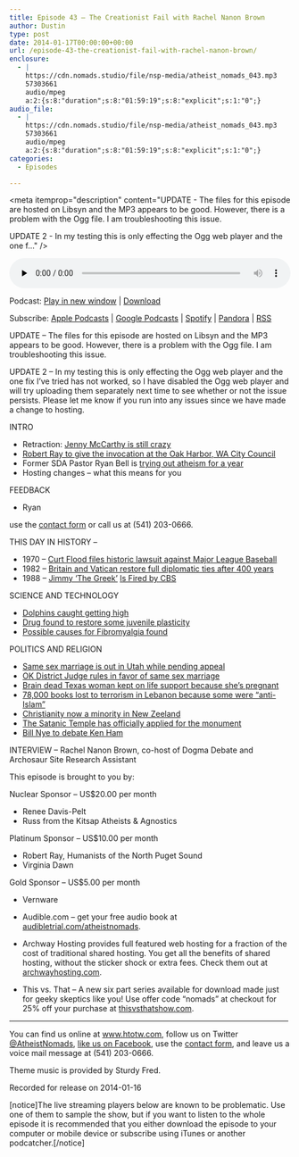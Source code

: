 ```yaml
---
title: Episode 43 – The Creationist Fail with Rachel Nanon Brown
author: Dustin
type: post
date: 2014-01-17T00:00:00+00:00
url: /episode-43-the-creationist-fail-with-rachel-nanon-brown/
enclosure:
  - |
    https://cdn.nomads.studio/file/nsp-media/atheist_nomads_043.mp3
    57303661
    audio/mpeg
    a:2:{s:8:"duration";s:8:"01:59:19";s:8:"explicit";s:1:"0";}
audio_file:
  - |
    https://cdn.nomads.studio/file/nsp-media/atheist_nomads_043.mp3
    57303661
    audio/mpeg
    a:2:{s:8:"duration";s:8:"01:59:19";s:8:"explicit";s:1:"0";}
categories:
  - Episodes

---
```

<div itemscope itemtype="http://schema.org/AudioObject">
  <meta itemprop="name" content="Episode 43 &#8211; The Creationist Fail with Rachel Nanon Brown" />
  
  <meta itemprop="uploadDate" content="2014-01-16T17:00:00-07:00" />
  
  <meta itemprop="encodingFormat" content="audio/mpeg" />
  
  <meta itemprop="duration" content="PT1H59M19S" />
  
  <meta itemprop="description" content="UPDATE - The files for this episode are hosted on Libsyn and the MP3 appears to be good. However, there is a problem with the Ogg file. I am troubleshooting this issue.

UPDATE 2 - In my testing this is only effecting the Ogg web player and the one f..." />
  
  <meta itemprop="contentUrl" content="https://dts.podtrac.com/redirect.mp3/cdn.nomads.studio/file/nsp-media/atheist_nomads_043.mp3" />
  
  <meta itemprop="contentSize" content="54.6" />
  </p> 
  
  <div class="powerpress_player" id="powerpress_player_8298">
    <audio class="wp-audio-shortcode" id="audio-5195-42" preload="none" style="width: 100%;" controls="controls"><source type="audio/mpeg" src="https://dts.podtrac.com/redirect.mp3/cdn.nomads.studio/file/nsp-media/atheist_nomads_043.mp3?_=42" /><a href="https://dts.podtrac.com/redirect.mp3/cdn.nomads.studio/file/nsp-media/atheist_nomads_043.mp3">https://dts.podtrac.com/redirect.mp3/cdn.nomads.studio/file/nsp-media/atheist_nomads_043.mp3</a></audio>
  </div>
</div>

<p class="powerpress_links powerpress_links_mp3">
  Podcast: <a href="https://dts.podtrac.com/redirect.mp3/cdn.nomads.studio/file/nsp-media/atheist_nomads_043.mp3" class="powerpress_link_pinw" target="_blank" title="Play in new window" onclick="return powerpress_pinw('https://htotw.com/?powerpress_pinw=5195-podcast');" rel="nofollow">Play in new window</a> | <a href="https://dts.podtrac.com/redirect.mp3/cdn.nomads.studio/file/nsp-media/atheist_nomads_043.mp3" class="powerpress_link_d" title="Download" rel="nofollow" download="atheist_nomads_043.mp3">Download</a>
</p>

<p class="powerpress_links powerpress_subscribe_links">
  Subscribe: <a href="https://podcasts.apple.com/us/podcast/humanists-take-on-the-world/id530050098?mt=2&ls=1" class="powerpress_link_subscribe powerpress_link_subscribe_itunes" target="_blank" title="Subscribe on Apple Podcasts" rel="nofollow">Apple Podcasts</a> | <a href="https://www.google.com/podcasts?feed=aHR0cDovL2F0aGVpc3Rub21hZHMubGlic3luLmNvbS9yc3M%3D" class="powerpress_link_subscribe powerpress_link_subscribe_googleplay" target="_blank" title="Subscribe on Google Podcasts" rel="nofollow">Google Podcasts</a> | <a href="https://open.spotify.com/show/3LzK2xZGike6Tc1GEMtMbr?si=LieN9SNuTpq96smuaUsH8A" class="powerpress_link_subscribe powerpress_link_subscribe_spotify" target="_blank" title="Subscribe on Spotify" rel="nofollow">Spotify</a> | <a href="https://www.pandora.com/podcast/atheist-nomads/PC:10122?corr=62071012&part=ug" class="powerpress_link_subscribe powerpress_link_subscribe_pandora" target="_blank" title="Subscribe on Pandora" rel="nofollow">Pandora</a> | <a href="https://htotw.com/feed/podcast/" class="powerpress_link_subscribe powerpress_link_subscribe_rss" target="_blank" title="Subscribe via RSS" rel="nofollow">RSS</a>
</p>

UPDATE &#8211; The files for this episode are hosted on Libsyn and the MP3 appears to be good. However, there is a problem with the Ogg file. I am troubleshooting this issue.

UPDATE 2 &#8211; In my testing this is only effecting the Ogg web player and the one fix I&#8217;ve tried has not worked, so I have disabled the Ogg web player and will try uploading them separately next time to see whether or not the issue persists. Please let me know if you run into any issues since we have made a change to hosting.

INTRO

* Retraction: <a href="http://www.twitlonger.com/show/n_1rvdf6g" target="_blank" rel="noopener">Jenny McCarthy is still crazy</a>  
* <a href="http://nwhumanist.com/tqh/2014/01/09/oak-harbor-invocation/" target="_blank" rel="noopener">Robert Ray to give the invocation at the Oak Harbor, WA City Council</a>  
* Former SDA Pastor Ryan Bell is <a href="http://yearwithoutgod.com/" target="_blank" rel="noopener">trying out atheism for a year</a>  
* Hosting changes &#8211; what this means for you

FEEDBACK

* Ryan

use the [contact form](https://htotw.com/contact) or call us at (541) 203-0666.

THIS DAY IN HISTORY &#8211;  
* 1970 &#8211; <a href="http://www.history.com/this-day-in-history/curt-flood-files-historic-lawsuit-against-major-league-baseball" target="_blank" rel="noopener">Curt Flood files historic lawsuit against Major League Baseball</a>  
* 1982 &#8211; <a href="http://news.google.com/newspapers?id=HQBkAAAAIBAJ&sjid=p-YDAAAAIBAJ&pg=4510%2C5709823" target="_blank" rel="noopener">Britain and Vatican restore full diplomatic ties after 400 years</a>  
* 1988 &#8211; <a href="http://articles.latimes.com/1988-01-17/sports/sp-36803_1_jimmy-snyder" target="_blank" rel="noopener">Jimmy &#8216;The Greek&#8217;</a> <a href="http://www.people.com/people/article/0,,20098183,00.html" target="_blank" rel="noopener">Is Fired by CBS</a>

SCIENCE AND TECHNOLOGY

* <a href="http://www.theverge.com/2013/12/31/5259898/dolphins-caught-chewing-on-fish-to-get-high" target="_blank" rel="noopener">Dolphins caught getting high</a>  
* <a href="http://www.newscientist.com/article/dn24831-learning-drugs-reawaken-grownup-brains-inner-child.html?cmpid=RSS%7CNSNS%7C2012-GLOBAL%7Conline-news#.Us2jA5CJA6M" target="_blank" rel="noopener">Drug found to restore some juvenile plasticity</a>  
* <a href="http://c.washingtontimes.com/neighborhood/steps-authentic-happiness-positive-psychology/2013/dec/29/fibromyalgia-solved-pathology-not-mind/" target="_blank" rel="noopener">Possible causes for Fibromyalgia found</a>

POLITICS AND RELIGION

* <a href="http://www.latimes.com/nation/nationnow/la-na-nn-supreme-court-utah-gay-marriage-20140106,0,1384120.story#axzz2pkJpGbMN" target="_blank" rel="noopener">Same sex marriage is out in Utah while pending appeal</a>  
* <a href="http://www.nytimes.com/2014/01/15/us/federal-judge-rejects-oklahomas-gay-marriage-ban.html?_r=0" target="_blank" rel="noopener">OK District Judge rules in favor of same sex marriage</a>  
* <a href="http://thinkprogress.org/health/2014/01/05/3120251/texas-family-life-support-pregnant/" target="_blank" rel="noopener">Brain dead Texas woman kept on life support because she’s pregnant</a>  
* <a href="http://stateofmind13.com/2014/01/04/lebanon-loses-78000-books-to-terrorism-tripolis-infamous-al-saeh-library-burned/" target="_blank" rel="noopener">78,000 books lost to terrorism in Lebanon because some were “anti-Islam”</a>  
* <a href="http://www.skepticink.com/tippling/2014/01/09/the-terminal-decline-of-christianity-in-new-zealand" target="_blank" rel="noopener">Christianity now a minority in New Zeeland</a>  
* <a href="http://abcnews.go.com/US/wireStory/satanists-unveil-design-okla-capitol-monument-21440030" target="_blank" rel="noopener">The Satanic Temple has officially applied for the monument</a>  
* <a href="http://www.rawstory.com/rs/2014/01/02/science-guy-bill-nye-plans-to-debate-creation-museum-founder-ken-ham/" target="_blank" rel="noopener">Bill Nye to debate Ken Ham</a>

INTERVIEW &#8211; Rachel Nanon Brown, co-host of Dogma Debate and Archosaur Site Research Assistant

This episode is brought to you by:

Nuclear Sponsor &#8211; US$20.00 per month  
* Renee Davis-Pelt  
* Russ from the Kitsap Atheists & Agnostics

Platinum Sponsor – US$10.00 per month  
* Robert Ray, Humanists of the North Puget Sound  
* Virginia Dawn

Gold Sponsor – US$5.00 per month  
* Vernware

* Audible.com &#8211; get your free audio book at <a href="audibletrial.com/atheistnomads" target="_blank" rel="noopener">audibletrial.com/atheistnomads</a>.  
* Archway Hosting provides full featured web hosting for a fraction of the cost of traditional shared hosting. You get all the benefits of shared hosting, without the sticker shock or extra fees. Check them out at <a href="http://archwayhosting.com/" target="_blank" rel="noopener">archwayhosting.com</a>.  
* This vs. That &#8211; A new six part series available for download made just for geeky skeptics like you! Use offer code &#8220;nomads&#8221; at checkout for 25% off your purchase at <a href="http://www.thisvsthatshow.com/" target="_blank" rel="noopener">thisvsthatshow.com</a>.

<hr width="500" />

You can find us online at <a href="https://www.htotw.com/" target="_blank" rel="noopener">www.htotw.com</a>, follow us on Twitter <a href="https://htotw.com/twitter" target="_blank" rel="noopener">@AtheistNomads</a>, <a href="https://htotw.com/facebook" target="_blank" rel="noopener">like us on Facebook</a>, use the [contact form](https://htotw.com/contact), and leave us a voice mail message at (541) 203-0666.

Theme music is provided by Sturdy Fred.

Recorded for release on 2014-01-16

[notice]The live streaming players below are known to be problematic. Use one of them to sample the show, but if you want to listen to the whole episode it is recommended that you either download the episode to your computer or mobile device or subscribe using iTunes or another podcatcher.[/notice]